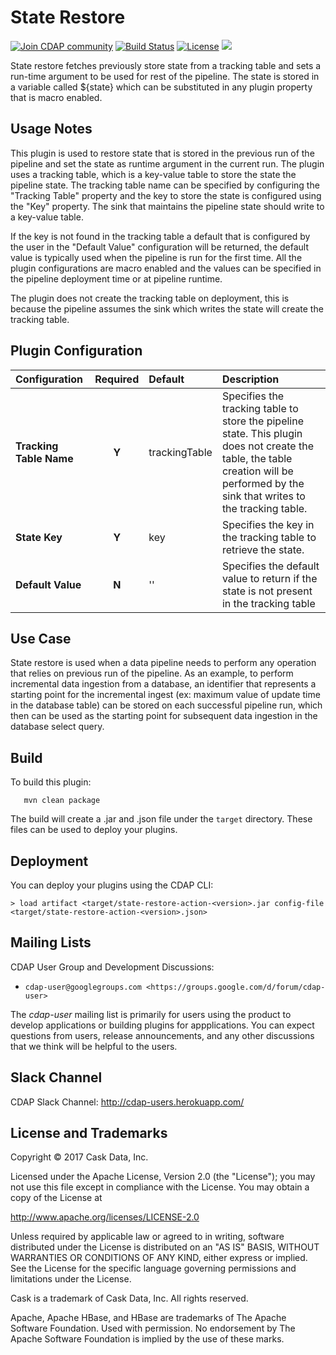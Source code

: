 State Restore
=============

<a href="https://cdap-users.herokuapp.com/"><img alt="Join CDAP community" src="https://cdap-users.herokuapp.com/badge.svg?t=state-restore-action"/></a>
[![Build Status](https://travis-ci.org/hydrator/state-restore-action.svg?branch=develop)](https://travis-ci.org/hydrator/state-restore-action) [![License](https://img.shields.io/badge/License-Apache%202.0-blue.svg)](https://opensource.org/licenses/Apache-2.0) <img src="https://cdap-users.herokuapp.com/assets/cdap-action.svg"/>


State restore fetches previously store state from a tracking table and sets a run-time argument to be used for rest of the pipeline. The state is stored in a variable called ${state} which can
 be substituted in any plugin property that is macro enabled.

Usage Notes
-----------

This plugin is used to restore state that is stored in the previous run of the pipeline and set the state as runtime argument in the current run. The plugin uses a tracking table, which is a key-value table to store the state the pipeline state.
The tracking table name can be  specified by configuring the "Tracking Table" property and the key to store the state is configured using the "Key" property. The sink that maintains the pipeline state
should write to a key-value table.

If the key is not found in the tracking table a default that is configured by the user in the "Default Value" configuration will be returned, the default value is typically used when the pipeline is run for the first time. All the plugin configurations are macro enabled and the values can be specified in the
pipeline deployment time or at pipeline runtime.

The plugin does not create the tracking table on deployment, this is because the pipeline assumes the sink which writes the state will create the tracking table.

Plugin Configuration
--------------------

| Configuration | Required | Default | Description |
| :------------ | :------: | :----- | :---------- |
| **Tracking Table Name** | **Y** | trackingTable | Specifies the tracking table to store the pipeline state. This plugin does not create the table, the table creation will be performed by the sink that writes to the tracking table.|
| **State Key** | **Y** | key | Specifies the key in the tracking table to retrieve the state. |
| **Default Value** | **N** | '' | Specifies the default value to return if the state is not present in the tracking table|


Use Case
--------

State restore is used when a data pipeline needs to perform any operation that relies on previous run of the pipeline.
As an example, to perform incremental data ingestion from a database, an identifier that represents a starting point for the incremental ingest (ex: maximum value of update time in the database table) can be stored
on each successful pipeline run, which then can be used as the starting point for subsequent data ingestion in the database select query.


Build
-----
To build this plugin:

```
   mvn clean package
```    

The build will create a .jar and .json file under the ``target`` directory.
These files can be used to deploy your plugins.

Deployment
----------
You can deploy your plugins using the CDAP CLI:

    > load artifact <target/state-restore-action-<version>.jar config-file <target/state-restore-action-<version>.json>

## Mailing Lists

CDAP User Group and Development Discussions:

* `cdap-user@googlegroups.com <https://groups.google.com/d/forum/cdap-user>`

The *cdap-user* mailing list is primarily for users using the product to develop
applications or building plugins for appplications. You can expect questions from 
users, release announcements, and any other discussions that we think will be helpful 
to the users.

## Slack Channel

CDAP Slack Channel: http://cdap-users.herokuapp.com/


## License and Trademarks

Copyright © 2017 Cask Data, Inc.

Licensed under the Apache License, Version 2.0 (the "License"); you may not use this file except
in compliance with the License. You may obtain a copy of the License at

http://www.apache.org/licenses/LICENSE-2.0

Unless required by applicable law or agreed to in writing, software distributed under the 
License is distributed on an "AS IS" BASIS, WITHOUT WARRANTIES OR CONDITIONS OF ANY KIND, 
either express or implied. See the License for the specific language governing permissions 
and limitations under the License.

Cask is a trademark of Cask Data, Inc. All rights reserved.

Apache, Apache HBase, and HBase are trademarks of The Apache Software Foundation. Used with
permission. No endorsement by The Apache Software Foundation is implied by the use of these marks.    